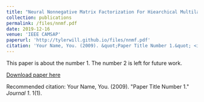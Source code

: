 ```yaml
---
title: "Neural Nonnegative Matrix Factorization For Hiearchical Multilayer Topic Modeling"
collection: publications
permalink: /files/nnmf.pdf
date: 2019-12-16
venue: 'IEEE CAMSAP'
paperurl: 'http://tylerwill.github.io/files/nnmf.pdf'
citation: 'Your Name, You. (2009). &quot;Paper Title Number 1.&quot; <i>Journal 1</i>. 1(1).'
---
```

This paper is about the number 1. The number 2 is left for future work.

[Download paper here](http://academicpages.github.io/files/nnmf.pdf)

Recommended citation: Your Name, You. (2009). "Paper Title Number 1." <i>Journal 1</i>. 1(1).
